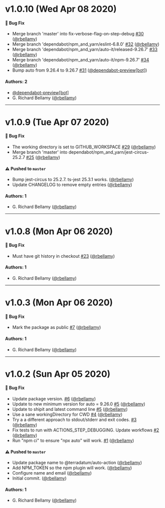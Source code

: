 # v1.0.10 (Wed Apr 08 2020)

#### 🐛 Bug Fix

- Merge branch 'master' into fix-verbose-flag-on-step-debug [#30](https://github.com/terradatum/auto-action/pull/30) ([@rbellamy](https://github.com/rbellamy))
- Merge branch 'dependabot/npm_and_yarn/eslint-6.8.0' [#32](https://github.com/terradatum/auto-action/pull/32) ([@rbellamy](https://github.com/rbellamy))
- Merge branch 'dependabot/npm_and_yarn/auto-it/released-9.26.7' [#33](https://github.com/terradatum/auto-action/pull/33) ([@rbellamy](https://github.com/rbellamy))
- Merge branch 'dependabot/npm_and_yarn/auto-it/npm-9.26.7' [#34](https://github.com/terradatum/auto-action/pull/34) ([@rbellamy](https://github.com/rbellamy))
- Bump auto from 9.26.4 to 9.26.7 [#31](https://github.com/terradatum/auto-action/pull/31) ([@dependabot-preview[bot]](https://github.com/dependabot-preview[bot]))

#### Authors: 2

- [@dependabot-preview[bot]](https://github.com/dependabot-preview[bot])
- G. Richard Bellamy ([@rbellamy](https://github.com/rbellamy))

---

# v1.0.9 (Tue Apr 07 2020)

#### 🐛 Bug Fix

- The working directory is set to GITHUB_WORKSPACE [#29](https://github.com/terradatum/auto-action/pull/29) ([@rbellamy](https://github.com/rbellamy))
- Merge branch 'master' into dependabot/npm_and_yarn/jest-circus-25.2.7 [#25](https://github.com/terradatum/auto-action/pull/25) ([@rbellamy](https://github.com/rbellamy))

#### ⚠️  Pushed to `master`

- Bump jest-circus to 25.2.7. ts-jest 25.3.1 works. ([@rbellamy](https://github.com/rbellamy))
- Update CHANGELOG to remove empty entries ([@rbellamy](https://github.com/rbellamy))

#### Authors: 1

- G. Richard Bellamy ([@rbellamy](https://github.com/rbellamy))

---

# v1.0.8 (Mon Apr 06 2020)

#### 🐛 Bug Fix

- Must have git history in checkout [#23](https://github.com/terradatum/auto-action/pull/23) ([@rbellamy](https://github.com/rbellamy))

#### Authors: 1

- G. Richard Bellamy ([@rbellamy](https://github.com/rbellamy))

---

# v1.0.3 (Mon Apr 06 2020)

#### 🐛 Bug Fix

- Mark the package as public [#7](https://github.com/terradatum/auto-action/pull/7) ([@rbellamy](https://github.com/rbellamy))

#### Authors: 1

- G. Richard Bellamy ([@rbellamy](https://github.com/rbellamy))

---

# v1.0.2 (Sun Apr 05 2020)

#### 🐛 Bug Fix

- Update package version. [#6](https://github.com/terradatum/auto-action/pull/6) ([@rbellamy](https://github.com/rbellamy))
- Update to new minimum version for auto = 9.26.0 [#5](https://github.com/terradatum/auto-action/pull/5) ([@rbellamy](https://github.com/rbellamy))
- Update to shipit and latest command line [#5](https://github.com/terradatum/auto-action/pull/5) ([@rbellamy](https://github.com/rbellamy))
- Use a sane workingDirectory for CWD [#4](https://github.com/terradatum/auto-action/pull/4) ([@rbellamy](https://github.com/rbellamy))
- Try a a different approach to stdout/stderr and exit codes. [#3](https://github.com/terradatum/auto-action/pull/3) ([@rbellamy](https://github.com/rbellamy))
- Fix tests to run with ACTIONS_STEP_DEBUGGING. Update workflows [#2](https://github.com/terradatum/auto-action/pull/2) ([@rbellamy](https://github.com/rbellamy))
- Run "npm ci" to ensure "npx auto" will work. [#1](https://github.com/terradatum/auto-action/pull/1) ([@rbellamy](https://github.com/rbellamy))

#### ⚠️  Pushed to `master`

- Update package name to @terradatum/auto-action ([@rbellamy](https://github.com/rbellamy))
- Add NPM_TOKEN so the npm plugin will work. ([@rbellamy](https://github.com/rbellamy))
- Configure name and email ([@rbellamy](https://github.com/rbellamy))
- Initial commit. ([@rbellamy](https://github.com/rbellamy))

#### Authors: 1

- G. Richard Bellamy ([@rbellamy](https://github.com/rbellamy))
